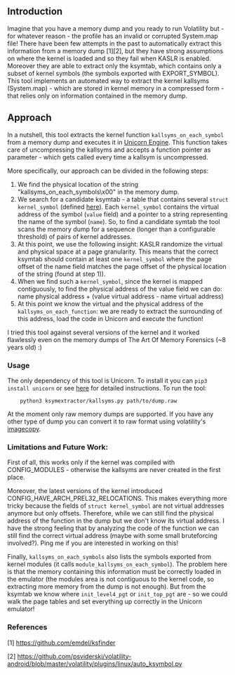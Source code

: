 ## Introduction

Imagine that you have a memory dump and you ready to run Volatility but - for whatever reason - the profile has an invalid or corrupted System.map file!
There have been few attempts in the past to automatically extract this information from a memory dump [1][2], but they have strong assumptions on where the kernel is loaded and so they fail when KASLR is enabled. Moreover they are able to extract only the ksymtab, which contains only a subset of kernel symbols (the symbols exported with EXPORT_SYMBOL).
This tool implements an automated way to extract the kernel kallsyms (System.map) - which are stored in kernel memory in a compressed form - that relies only on information contained in the memory dump.

## Approach

In a nutshell, this tool extracts the kernel function `kallsyms_on_each_symbol` from a memory dump and executes it in [Unicorn Engine](https://github.com/unicorn-engine/unicorn). This function takes care of uncompressing the kallsyms and accepts a function pointer as parameter - which gets called every time a kallsym is uncompressed.

More specifically, our approach can be divided in the following steps:
1) We find the physical location of the string "kallsyms_on_each_symbols\x00" in the memory dump.
2) We search for a candidate ksymtab - a table that contains several `struct kernel_symbol` (defined [here](https://elixir.bootlin.com/linux/v5.0/source/include/linux/export.h#L71)).
Each `kernel_symbol` contains the virtual address of the symbol (`value` field) and a pointer to a string representing the name of the symbol (`name`).
So, to find a candidate symtab the tool scans the memory dump for a sequence (longer than a configurable threshold) of pairs of kernel addresses.
3) At this point, we use the following insight: KASLR randomize the virtual and physical space at a page granularity. This means that the correct ksymtab should contain at least one `kernel_symbol` where the page offset of the name field matches the page offset of the physical location of the string (found at step 1)).
4) When we find such a `kernel_symbol`, since the kernel is mapped contiguously, to find the physical address of the value field we can do: name physical address + (value virtual address - name virtual address)
5) At this point we know the virtual and the physical address of the `kallsyms_on_each_function`: we are ready to extract the surrounding of this address, load the code in Unicorn and execute the function!

I tried this tool against several versions of the kernel and it worked flawlessly even on the memory dumps of The Art Of Memory Forensics (~8 years old) :)

### Usage

The only dependency of this tool is Unicorn. To install it you can `pip3 install unicorn` or see [here](https://www.unicorn-engine.org/docs/) for detailed instructions. To run the tool:
```
    python3 ksymextractor/kallsyms.py path/to/dump.raw
```

At the moment only raw memory dumps are supported. If you have any other type of dump you can convert it to raw format using volatility's [imagecopy](https://github.com/volatilityfoundation/volatility/wiki/Command-Reference#imagecopy).

### Limitations and Future Work:

First of all, this works only if the kernel was compiled with CONFIG_MODULES - otherwise the kallsyms are never created in the first place.

Moreover, the latest versions of the kernel introduced CONFIG_HAVE_ARCH_PREL32_RELOCATIONS. This makes everything more tricky because the fields of `struct kernel_symbol` are not virtual addresses anymore but only offsets. Therefore, while we can still find the physical address of the function in the dump but we don't know its virtual address. I have the strong feeling that by analyzing the code of the function we can still find the correct virtual address (maybe with some small bruteforcing involved?). Ping me if you are interested in working on this!

Finally, `kallsyms_on_each_symbols` also lists the symbols exported from kernel modules (it calls `module_kallsyms_on_each_symbol`). The problem here is that the memory containing this information must be correctly loaded in the emulator (the modules area is not contiguous to the kernel code, so extracting more memory from the dump is not enough). But from the ksymtab we know where `init_level4_pgt` or `init_top_pgt` are - so we could walk the page tables and set everything up correctly in the Unicorn emulator!

### References

[1] https://github.com/emdel/ksfinder

[2] https://github.com/psviderski/volatility-android/blob/master/volatility/plugins/linux/auto_ksymbol.py